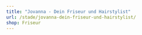 ```yaml
---
title: "Jovanna - Dein Friseur und Hairstylist"
url: /stade/jovanna-dein-friseur-und-hairstylist/
shop: Friseur
---
```

